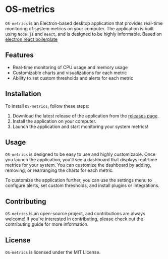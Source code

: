 # OS-metrics

`OS-metrics` is an Electron-based desktop application that provides real-time monitoring of system metrics on your computer. The application is built using `Node.js` and `React`, and is designed to be highly informable. Based on [electron react boilerplate](https://github.com/electron-react-boilerplate/electron-react-boilerplate.git)

## Features

- Real-time monitoring of CPU usage and memory usage
- Customizable charts and visualizations for each metric
- Ability to set custom thresholds and alerts for each metric

## Installation

To install `OS-metrics`, follow these steps:

1. Download the latest release of the application from the [releases page](https://github.com/max-im/OS-metrics/releases).
2. Install the application on your computer.
3. Launch the application and start monitoring your system metrics!

## Usage

`OS-metrics` is designed to be easy to use and highly customizable. Once you launch the application, you'll see a dashboard that displays real-time metrics for your system. You can customize the dashboard by adding, removing, or rearranging the charts for each metric.

To customize the application further, you can use the settings menu to configure alerts, set custom thresholds, and install plugins or integrations.

## Contributing

`OS-metrics` is an open-source project, and contributions are always welcome! If you're interested in contributing, please check out the contributing guide for more information.

## License

`OS-metrics` is licensed under the MIT License.
